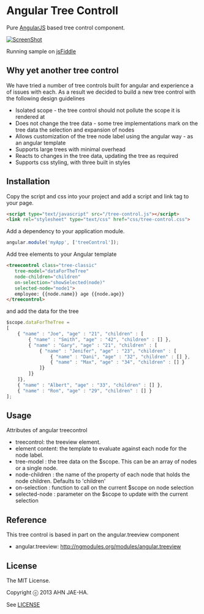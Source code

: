 Angular Tree Controll
================

Pure [AngularJS](http://www.angularjs.org) based tree control component.

[![ScreenShot](https://raw.github.com/wix/angular.treecontrol/master/images/sample.png)](http://jsfiddle.net/8ApLX/5/)

Running sample on [jsFiddle](http://jsfiddle.net/8ApLX/5/)

## Why yet another tree control

We have tried a number of tree controls built for angular and experience a of issues with each. As a result we decided
to build a new tree control with the following design guidelines

- Isolated scope - the tree control should not pollute the scope it is rendered at
- Does not change the tree data - some tree implementations mark on the tree data the selection and expansion of nodes
- Allows customization of the tree node label using the angular way - as an angular template
- Supports large trees with minimal overhead
- Reacts to changes in the tree data, updating the tree as required
- Supports css styling, with three built in styles

## Installation

Copy the script and css into your project and add a script and link tag to your page.

```html
<script type="text/javascript" src="/tree-control.js"></script>
<link rel="stylesheet" type="text/css" href="css/tree-control.css">
```

Add a dependency to your application module.

```javascript
angular.module('myApp', ['treeControl']);
```

Add tree elements to your Angular template

```html
<treecontrol class="tree-classic"
   tree-model="dataForTheTree"
   node-children="children"
   on-selection="showSelected(node)"
   selected-node="node1">
   employee: {{node.name}} age {{node.age}}
</treecontrol>
```

and add the data for the tree

```javascript
$scope.dataForTheTree =
[
	{ "name" : "Joe", "age" : "21", "children" : [
		{ "name" : "Smith", "age" : "42", "children" : [] },
		{ "name" : "Gary", "age" : "21", "children" : [
			{ "name" : "Jenifer", "age" : "23", "children" : [
				{ "name" : "Dani", "age" : "32", "children" : [] },
				{ "name" : "Max", "age" : "34", "children" : [] }
			]}
		]}
	]},
	{ "name" : "Albert", "age" : "33", "children" : [] },
	{ "name" : "Ron", "age" : "29", "children" : [] }
];
```


## Usage

Attributes of angular treecontrol

- treecontrol: the treeview element.
- element content: the template to evaluate against each node for the node label.
- tree-model : the tree data on the $scope. This can be an array of nodes or a single node.
- node-children : the name of the property of each node that holds the node children. Defaults to 'children'
- on-selection : function to call on the current $scope on node selection
- selected-node : parameter on the $scope to update with the current selection


## Reference

This tree control is based in part on the angular.treeview component
* angular.treeview: http://ngmodules.org/modules/angular.treeview

## License

The MIT License.

Copyright ⓒ 2013 AHN JAE-HA.

See [LICENSE](https://github.com/wix/angular.treecontrol/blob/master/LICENSE)
